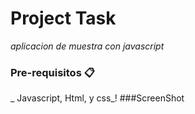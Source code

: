 # Project Task

_aplicacion de muestra con javascript_


### Pre-requisitos 📋

_ Javascript, Html, y css_!
###ScreenShot





